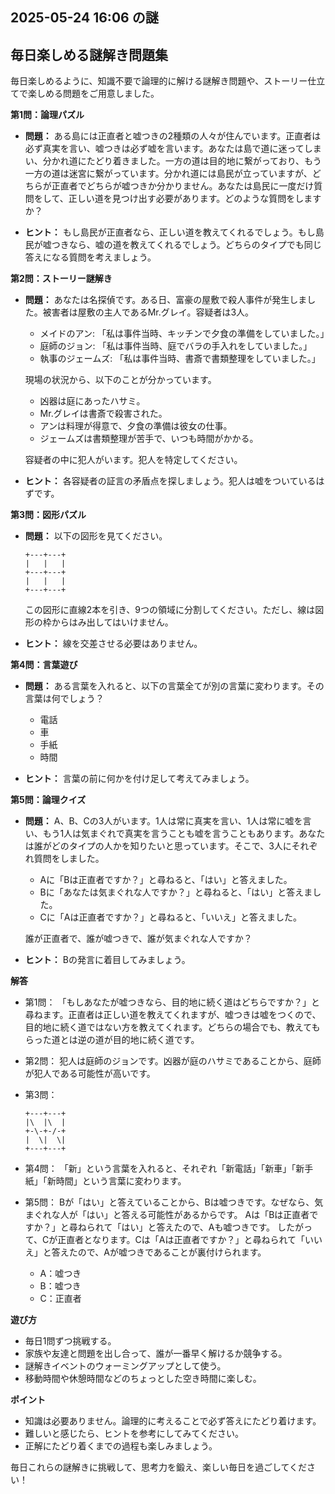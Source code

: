 ## 2025-05-24 16:06 の謎
## 毎日楽しめる謎解き問題集

毎日楽しめるように、知識不要で論理的に解ける謎解き問題や、ストーリー仕立てで楽しめる問題をご用意しました。

**第1問：論理パズル**

*   **問題：**
    ある島には正直者と嘘つきの2種類の人々が住んでいます。正直者は必ず真実を言い、嘘つきは必ず嘘を言います。あなたは島で道に迷ってしまい、分かれ道にたどり着きました。一方の道は目的地に繋がっており、もう一方の道は迷宮に繋がっています。分かれ道には島民が立っていますが、どちらが正直者でどちらが嘘つきか分かりません。あなたは島民に一度だけ質問をして、正しい道を見つけ出す必要があります。どのような質問をしますか？

*   **ヒント：**
    もし島民が正直者なら、正しい道を教えてくれるでしょう。もし島民が嘘つきなら、嘘の道を教えてくれるでしょう。どちらのタイプでも同じ答えになる質問を考えましょう。

**第2問：ストーリー謎解き**

*   **問題：**
    あなたは名探偵です。ある日、富豪の屋敷で殺人事件が発生しました。被害者は屋敷の主人であるMr.グレイ。容疑者は3人。
    *   メイドのアン: 「私は事件当時、キッチンで夕食の準備をしていました。」
    *   庭師のジョン: 「私は事件当時、庭でバラの手入れをしていました。」
    *   執事のジェームズ: 「私は事件当時、書斎で書類整理をしていました。」

    現場の状況から、以下のことが分かっています。
    *   凶器は庭にあったハサミ。
    *   Mr.グレイは書斎で殺害された。
    *   アンは料理が得意で、夕食の準備は彼女の仕事。
    *   ジェームズは書類整理が苦手で、いつも時間がかかる。

    容疑者の中に犯人がいます。犯人を特定してください。

*   **ヒント：**
    各容疑者の証言の矛盾点を探しましょう。犯人は嘘をついているはずです。

**第3問：図形パズル**

*   **問題：**
    以下の図形を見てください。

    ```
    +---+---+
    |   |   |
    +---+---+
    |   |   |
    +---+---+
    ```

    この図形に直線2本を引き、9つの領域に分割してください。ただし、線は図形の枠からはみ出してはいけません。

*   **ヒント：**
    線を交差させる必要はありません。

**第4問：言葉遊び**

*   **問題：**
    ある言葉を入れると、以下の言葉全てが別の言葉に変わります。その言葉は何でしょう？

    *   電話
    *   車
    *   手紙
    *   時間

*   **ヒント：**
    言葉の前に何かを付け足して考えてみましょう。

**第5問：論理クイズ**

*   **問題：**
    A、B、Cの3人がいます。1人は常に真実を言い、1人は常に嘘を言い、もう1人は気まぐれで真実を言うことも嘘を言うこともあります。あなたは誰がどのタイプの人かを知りたいと思っています。そこで、3人にそれぞれ質問をしました。

    *   Aに「Bは正直者ですか？」と尋ねると、「はい」と答えました。
    *   Bに「あなたは気まぐれな人ですか？」と尋ねると、「はい」と答えました。
    *   Cに「Aは正直者ですか？」と尋ねると、「いいえ」と答えました。

    誰が正直者で、誰が嘘つきで、誰が気まぐれな人ですか？

*   **ヒント：**
    Bの発言に着目してみましょう。

**解答**

*   第1問：
    「もしあなたが嘘つきなら、目的地に続く道はどちらですか？」と尋ねます。正直者は正しい道を教えてくれますが、嘘つきは嘘をつくので、目的地に続く道ではない方を教えてくれます。どちらの場合でも、教えてもらった道とは逆の道が目的地に続く道です。
*   第2問：
    犯人は庭師のジョンです。凶器が庭のハサミであることから、庭師が犯人である可能性が高いです。
*   第3問：
    ```
    +---+---+
    |\  |\  |
    +-\-+-/-+
    |  \|  \|
    +---+---+
    ```
*   第4問：
    「新」という言葉を入れると、それぞれ「新電話」「新車」「新手紙」「新時間」という言葉に変わります。
*   第5問：
    Bが「はい」と答えていることから、Bは嘘つきです。なぜなら、気まぐれな人が「はい」と答える可能性があるからです。
    Aは「Bは正直者ですか？」と尋ねられて「はい」と答えたので、Aも嘘つきです。
    したがって、Cが正直者となります。Cは「Aは正直者ですか？」と尋ねられて「いいえ」と答えたので、Aが嘘つきであることが裏付けられます。

    *   A：嘘つき
    *   B：嘘つき
    *   C：正直者

**遊び方**

*   毎日1問ずつ挑戦する。
*   家族や友達と問題を出し合って、誰が一番早く解けるか競争する。
*   謎解きイベントのウォーミングアップとして使う。
*   移動時間や休憩時間などのちょっとした空き時間に楽しむ。

**ポイント**

*   知識は必要ありません。論理的に考えることで必ず答えにたどり着けます。
*   難しいと感じたら、ヒントを参考にしてみてください。
*   正解にたどり着くまでの過程も楽しみましょう。

毎日これらの謎解きに挑戦して、思考力を鍛え、楽しい毎日を過ごしてください！
